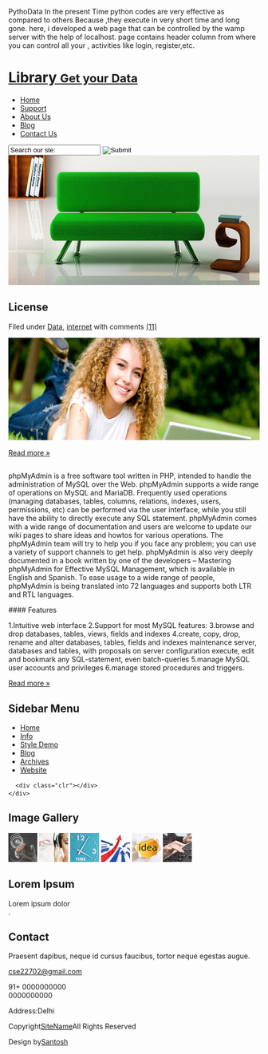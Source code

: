 
PythoData In the present Time python codes are very effective as compared to others Because ,they execute in very short time and long gone. here, i developed a web page that can be controlled by the wamp server with the help of localhost. page contains header column from where you can control all your , activities like login, register,etc.
 
<html>
<head>
<title>Python</title>
<meta http-equiv="Content-Type" content="text/html; charset=utf-8" />
<link href="style.css" rel="stylesheet" type="text/css" />
<script type="text/javascript" src="js/cufon-yui.js"></script>
<script type="text/javascript" src="js/arial.js"></script>
<script type="text/javascript" src="js/cuf_run.js"></script>
<script type="text/javascript" src="js/jquery-1.3.2.min.js"></script>
<script type="text/javascript" src="js/radius.js"></script>
</head>
<body>
<!-- START PAGE SOURCE -->
<div class="main">
  <div class="header">
    <div class="header_resize">
      <div class="logo">
        <h1><a href="index.html">Library <small>Get your Data</small></a></h1>
      </div>
      <div class="clr"></div>
      <div class="menu_nav">
        <ul>
          <li class="active"><a href="index.html">Home</a></li>
          <li><a href="support.html">Support</a></li>
          <li><a href="about.html">About Us</a></li>
          <li><a href="blog.html">Blog</a></li>
          <li><a href="contact.html">Contact Us</a></li>
        </ul>
        <div class="searchform">
          <form id="formsearch" name="formsearch" method="post" action="#">
            <span>
            <input name="editbox_search" class="editbox_search" id="editbox_search" maxlength="80" value="Search our ste:" type="text" />
            </span>
            <input name="button_search" src="images/search_btn.gif" class="button_search" type="image" />
          </form>
        </div>
      </div>
      <div class="clr"></div>
      <img src="images/hbg_img.jpg" width="970" height="260" alt="" /> </div>
  </div>
  <div class="content">
    <div class="content_resize">
      <div class="mainbar">
        <div class="article">
          <h2><span></span> License</h2>
          <div class="clr"></div>
           Filed under <a href="#">Data</a>, <a href="#">internet</a> with comments <a href="#" class="com">(11)</a></p>
          <img src="images/img1.jpg" width="625" height="205" alt="" />
          <p class="spec"><a href="#" class="rm">Read more &raquo;</a></p>
        </div>
        <div class="article">
          <h2><span></span></h2>
          <div class="clr"></div>
          <p>phpMyAdmin is a free software tool written in PHP, intended to handle the administration of MySQL over the Web. phpMyAdmin supports a wide range of operations on MySQL and MariaDB. Frequently used operations (managing databases, tables, columns, relations, indexes, users, permissions, etc) can be performed via the user interface, while you still have the ability to directly execute any SQL statement.
phpMyAdmin comes with a wide range of documentation and users are welcome to update our wiki pages to share ideas and howtos for various operations. The phpMyAdmin team will try to help you if you face any problem; you can use a variety of support channels to get help.
phpMyAdmin is also very deeply documented in a book written by one of the developers – Mastering phpMyAdmin for Effective MySQL Management, which is available in English and Spanish.
To ease usage to a wide range of people, phpMyAdmin is being translated into 72 languages and supports both LTR and RTL languages.</p>
#### Features
          <p>
1.Intuitive web interface
2.Support for most MySQL features:
3.browse and drop databases, tables, views, fields and indexes
4.create, copy, drop, rename and alter databases, tables, fields and indexes
maintenance server, databases and tables, with proposals on server configuration
execute, edit and bookmark any SQL-statement, even batch-queries
5.manage MySQL user accounts and privileges
6.manage stored procedures and triggers.</p>
          <p class="spec"><a href="#" class="rm">Read more &raquo;</a></p>
        </div>
      </div>
      <div class="sidebar">
        <div class="gadget">
          <h2 class="star"><span>Sidebar</span> Menu</h2>
          <div class="clr"></div>
          <ul class="sb_menu">
            <li><a href="#">Home</a></li>
            <li><a href="#">Info</a></li>
            <li><a href="#">Style Demo</a></li>
            <li><a href="#">Blog</a></li>
            <li><a href="#">Archives</a></li>
            <li><a href="#">Website</a></li>
          </ul>
        </div>
        
      <div class="clr"></div>
    </div>
  </div>
  <div class="fbg">
    <div class="fbg_resize">
      <div class="col c1">
        <h2><span>Image Gallery</span></h2>
        <a href="#"><img src="images/pix1.jpg" width="58" height="58" alt="" /></a> <a href="#"><img src="images/pix2.jpg" width="58" height="58" alt="" /></a> <a href="#"><img src="images/pix3.jpg" width="58" height="58" alt="" /></a> <a href="#"><img src="images/pix4.jpg" width="58" height="58" alt="" /></a> <a href="#"><img src="images/pix5.jpg" width="58" height="58" alt="" /></a> <a href="#"><img src="images/pix6.jpg" width="58" height="58" alt="" /></a> </div>
      <div class="col c2">
        <h2><span>Lorem Ipsum</span></h2>
        <p>Lorem ipsum dolor<br />
        .</p>
      </div>
      <div class="col c3">
        <h2><span>Contact</span></h2>
        <p>Praesent dapibus, neque id cursus faucibus, tortor neque egestas augue.</p>
        <p><a href="#">cse22702@gmail.com</a></p>
        <p>91+ 0000000000<br />
          0000000000</p>
        <p>Address:Delhi</p>
      </div>
      <div class="clr"></div>
    </div>
  </div>
  <div class="footer">
    <div class="footer_resize">
      <p class="lf">Copyright<a href="#">SiteName</a>All Rights Reserved</p>
      <p class="rf">Design by<a href="">Santosh</a></p>
      <div class="clr"></div>
    </div>
  </div>
</div>
<!-- END PAGE SOURCE -->
</body>
</html>
